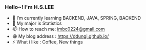 ### Hello~! I'm H.S.LEE

- 🌱 I’m currently learning BACKEND, JAVA, SPRING, BACKEND
- 🤔 My major is Statistics
- 📫 How to reach me: imbc0224@gmail.com
- 😁 My blog address : https://ddungi.github.io/
- ⚡ What i like :  Coffee, New things

<!-- - 👯 I’m looking to collaborate on ... -->
<!-- - 🤔 I’m looking for help with ... -->
<!-- - 💬 Ask me about ... -->
<!-- 🔭 I’m currently working on ...-->
<!-- - 😄 Pronouns: ... -->
